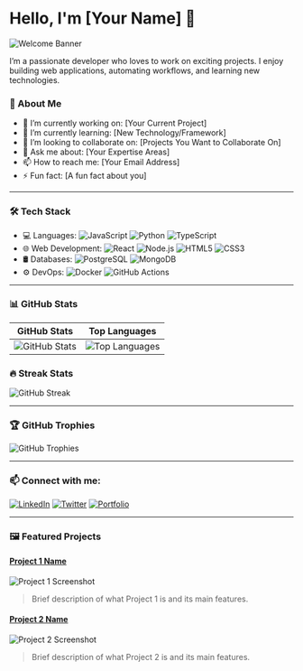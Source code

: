 # Hello, I'm [Your Name] 👋

![Welcome Banner](https://user-images.githubusercontent.com/your-banner-link)

I’m a passionate developer who loves to work on exciting projects. I enjoy building web applications, automating workflows, and learning new technologies.

### 🚀 About Me

- 🔭 I’m currently working on: [Your Current Project]
- 🌱 I’m currently learning: [New Technology/Framework]
- 👯 I’m looking to collaborate on: [Projects You Want to Collaborate On]
- 💬 Ask me about: [Your Expertise Areas]
- 📫 How to reach me: [Your Email Address]
- ⚡ Fun fact: [A fun fact about you]

---

### 🛠 Tech Stack

- 💻 Languages: ![JavaScript](https://img.shields.io/badge/-JavaScript-black?style=flat-square&logo=javascript) ![Python](https://img.shields.io/badge/-Python-black?style=flat-square&logo=python) ![TypeScript](https://img.shields.io/badge/-TypeScript-black?style=flat-square&logo=typescript)
- 🌐 Web Development: ![React](https://img.shields.io/badge/-React-black?style=flat-square&logo=react) ![Node.js](https://img.shields.io/badge/-Node.js-black?style=flat-square&logo=node.js) ![HTML5](https://img.shields.io/badge/-HTML5-black?style=flat-square&logo=html5) ![CSS3](https://img.shields.io/badge/-CSS3-black?style=flat-square&logo=css3)
- 🛢 Databases: ![PostgreSQL](https://img.shields.io/badge/-PostgreSQL-black?style=flat-square&logo=postgresql) ![MongoDB](https://img.shields.io/badge/-MongoDB-black?style=flat-square&logo=mongodb)
- ⚙️ DevOps: ![Docker](https://img.shields.io/badge/-Docker-black?style=flat-square&logo=docker) ![GitHub Actions](https://img.shields.io/badge/-GitHub_Actions-black?style=flat-square&logo=githubactions)

---

### 📊 GitHub Stats

| **GitHub Stats** | **Top Languages** |
| --- | --- |
| ![GitHub Stats](https://github-readme-stats.vercel.app/api?username=your-username&show_icons=true&hide_border=true&theme=radical) | ![Top Languages](https://github-readme-stats.vercel.app/api/top-langs/?username=your-username&layout=compact&hide_border=true&theme=radical) |

### 🔥 Streak Stats

![GitHub Streak](https://github-readme-streak-stats.herokuapp.com/?user=your-username&theme=radical&hide_border=true)

---

### 🏆 GitHub Trophies

![GitHub Trophies](https://github-profile-trophy.vercel.app/?username=your-username&theme=radical&no-frame=true)

---

### 📫 Connect with me:

[![LinkedIn](https://img.shields.io/badge/-LinkedIn-black?style=flat-square&logo=linkedin)](https://linkedin.com/in/your-linkedin-profile)
[![Twitter](https://img.shields.io/badge/-Twitter-black?style=flat-square&logo=twitter)](https://twitter.com/your-twitter-profile)
[![Portfolio](https://img.shields.io/badge/-Portfolio-black?style=flat-square&logo=google-chrome)](https://your-portfolio-url)

---

### 🖼️ Featured Projects

#### [Project 1 Name](https://github.com/your-username/project-1)
![Project 1 Screenshot](https://user-images.githubusercontent.com/project-screenshot-link)
> Brief description of what Project 1 is and its main features.

#### [Project 2 Name](https://github.com/your-username/project-2)
![Project 2 Screenshot](https://user-images.githubusercontent.com/project-screenshot-link)
> Brief description of what Project 2 is and its main features.
